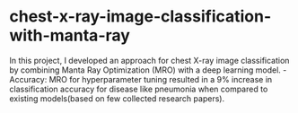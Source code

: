 # chest-x-ray-image-classification-with-manta-ray
In this project, I developed an approach for chest X-ray image classification by combining Manta Ray Optimization (MRO) with a deep learning model.  - Accuracy: MRO for hyperparameter tuning resulted in a 9% increase in classification accuracy for disease like pneumonia when compared to existing models(based on few collected research papers).
